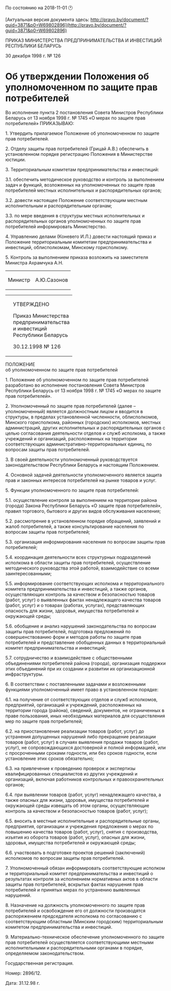 По состоянию на 2018-11-01 &#x1F550;

[Актуальная версия документа здесь: http://pravo.by/document/?guid=3871&p0=W69802896](http://pravo.by/document/?guid=3871&p0=W69802896)

<p>ПРИКАЗ МИНИСТЕРСТВА ПРЕДПРИНИМАТЕЛЬСТВА И ИНВЕСТИЦИЙ РЕСПУБЛИКИ БЕЛАРУСЬ</p>
<p>30 декабря 1998 г. № 126</p>
<h1>Об утверждении Положения об уполномоченном по защите прав потребителей</h1>
<p>Во исполнение пункта 2 постановления Совета Министров Республики Беларусь от 13 ноября 1998 г. № 1745 «О мерах по защите прав потребителей» ПРИКАЗЫВАЮ:</p>
<p>1. Утвердить прилагаемое Положение об уполномоченном по защите прав потребителей.</p>
<p>2. Отделу защиты прав потребителей (Грицай A.B.) обеспечить в установленном порядке регистрацию Положения в Министерстве юстиции.</p>
<p>3. Территориальным комитетам предпринимательства и инвестиций:</p>
<p>3.1. обеспечить методическое руководство и контроль за выполнением задач и функций, возложенных на уполномоченных по защите прав потребителей местных исполнительных и распорядительных органов;</p>
<p>3.2. довести настоящее Положение соответствующим местным исполнительным и распорядительным органам;</p>
<p>3.3. по мере введения в структуры местных исполнительных и распорядительных органов уполномоченных по защите прав потребителей информировать Министерство.</p>
<p>4. Управлению делами (Коневего И.Л.) довести настоящий приказ и Положение территориальным комитетам предпринимательства и инвестиций, облисполкомам, Минскому горисполкому.</p>
<p>5. Контроль за выполнением приказа возложить на заместителя Министра Ахрамчука А.Н.</p>
<p></p>
<table><tr>
<td><p>Министр</p></td>
<td><p>А.Ю.Сазонов</p></td>
</tr></table>
<p></p>
<table><tr>
<td><p></p></td>
<td>
<p>УТВЕРЖДЕНО</p>
<p>Приказ Министерства <br>предпринимательства<br>и инвестиций <br>Республики Беларусь</p>
<p>30.12.1998 № 126</p>
</td>
</tr></table>
<p>ПОЛОЖЕНИЕ<br>об уполномоченном по защите прав потребителей</p>
<p>1. Положение об уполномоченном по защите прав потребителей разработано во исполнение постановления Совета Министров Республики Беларусь от 13 ноября 1998 г. № 1745 «О мерах по защите прав потребителей».</p>
<p>2. Уполномоченный по защите прав потребителей (далее – уполномоченный) является должностным лицом и вводится в структуры, в пределах установленной численности, облисполкомов, Минского горисполкома, районных (городских) исполкомов, местных администраций, других исполнительных и распорядительных органов с целью согласования деятельности отделов и служб исполкома, а также учреждений и организаций, расположенных на территории соответствующих административно-территориальных единиц, по вопросам защиты прав потребителей.</p>
<p>3. В своей деятельности уполномоченный руководствуется законодательством Республики Беларусь и настоящим Положением.</p>
<p>4. Основной задачей деятельности уполномоченного является защита прав и законных интересов потребителей на рынке товаров и услуг.</p>
<p>5. Функции уполномоченного по защите прав потребителей:</p>
<p>5.1. осуществление контроля за выполнением на территории района (города) Закона Республики Беларусь «О защите прав потребителей», правил торгового, бытового и других видов обслуживания населения;</p>
<p>5.2. рассмотрение в установленном порядке обращений, заявлений и жалоб потребителей, а также консультирование населения по вопросам защиты прав потребителей;</p>
<p>5.3. организация информирования населения по вопросам защиты прав потребителей;</p>
<p>5.4. координация деятельности всех структурных подразделений исполкома в области защиты прав потребителей, осуществление методического руководства этой работой, взаимодействие со всеми заинтересованными;</p>
<p>5.5. информирование соответствующих исполкома и территориального комитета предпринимательства и инвестиций, а также органов, осуществляющих контроль за качеством и безопасностью товаров (работ, услуг) о выявленных фактах ненадлежащего качества товаров (работ, услуг) и о товарах (работах, услугах), представляющих опасность для жизни, здоровья, имущества потребителей и окружающей среды;</p>
<p>5.6. обобщение и анализ нарушений законодательства по вопросам защиты прав потребителей, подготовка предложений по совершенствованию форм и методов работы по защите прав потребителей и представление обобщенных данных в территориальный комитет предпринимательства и инвестиций;</p>
<p>5.7. сотрудничество и взаимодействие с общественными объединениями потребителей района (города), организация поддержки этих объединений при их создании и развитии их организационной инфраструктуры.</p>
<p>6. В соответствии с поставленными задачами и возложенными функциями уполномоченный имеет право в установленном порядке:</p>
<p>6.1. на получение от соответствующих отделов и служб исполкомов, предприятий, организаций и учреждений, расположенных на территории города (района), сведений, документов, не ограниченных в праве пользования, иных необходимых материалов для осуществления мер по защите прав потребителей;</p>
<p>6.2. на приостановление реализации товаров (работ, услуг) до устранения допущенных нарушений либо прекращение реализации товаров (работ, услуг) в случаях выявления продажи товаров (работ, услуг), не сопровождающихся достоверной и полной информацией, или с просроченными сроками годности, или без сроков годности, если установление этих сроков обязательно;</p>
<p>6.3. на привлечение к проведению проверок и экспертизы квалифицированных специалистов из других учреждений и организаций, включая работников контрольных и правоохранительных органов;</p>
<p>6.4. при выявлении товаров (работ, услуг) ненадлежащего качества, а также опасных для жизни, здоровья, имущества потребителей и окружающей среды извещать об этом органы, осуществляющие контроль за качеством и безопасностью товаров (работ, услуг);</p>
<p>6.5. вносить в местные исполнительные и распорядительные органы, предприятия, организации и учреждения предложения о мерах по повышению качества товаров (работ, услуг), снятия с производства, изъятия из оборота товаров (работ, услуг), опасных для жизни, здоровья, имущества потребителей и окружающей среды;</p>
<p>6.6. участвовать в подготовке проектов решений (заключений) исполкомов по вопросам защиты прав потребителей.</p>
<p>7. Уполномоченный обязан информировать соответствующие исполком и территориальный комитет предпринимательства и инвестиций о результатах контроля за исполнением нормативных актов в области защиты прав потребителей, вскрытых фактах нарушения прав потребителей и принятых мерах по устранению выявленных нарушений.</p>
<p>8. Назначение на должность уполномоченного по защите прав потребителей и освобождение его от должности производятся распоряжением председателя исполкома по согласованию с соответствующим областным (Минским городским) территориальным комитетом предпринимательства и инвестиций.</p>
<p>9. Материально-техническое обеспечение уполномоченного по защите прав потребителей осуществляется соответствующими местными исполнительными и распорядительными органами в порядке, определяемом законодательством.</p>
<p></p>
<p>Государственная регистрация.</p>
<p>Номер: 2896/12.</p>
<p>Дата: 31.12.98 г.</p>